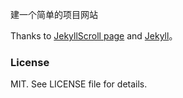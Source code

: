 建一个简单的项目网站

Thanks to [JekyllScroll page](http://jekyllscroll.onevcat.com) and [Jekyll](http://jekyllrb.com)。

### License

MIT. See LICENSE file for details.
